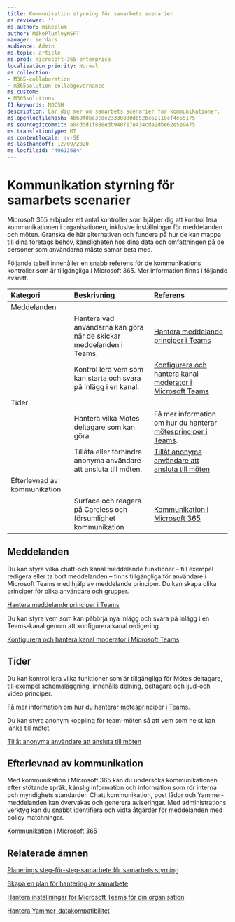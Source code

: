 ```yaml
---
title: Kommunikation styrning för samarbets scenarier
ms.reviewer: ''
ms.author: mikeplum
author: MikePlumleyMSFT
manager: serdars
audience: Admin
ms.topic: article
ms.prod: microsoft-365-enterprise
localization_priority: Normal
ms.collection:
- M365-collaboration
- m365solution-collabgovernance
ms.custom:
- M365solutions
f1.keywords: NOCSH
description: Lär dig mer om samarbets scenarier för kommunikationer.
ms.openlocfilehash: 4b60f0be3cde23330880d652bc62110cf4e55175
ms.sourcegitcommit: a0cddd1f888edb940717e434cda2dbe62e5e9475
ms.translationtype: MT
ms.contentlocale: sv-SE
ms.lasthandoff: 12/09/2020
ms.locfileid: "49613684"
---
```

# <a name="communications-governance-for-collaboration-scenarios"></a>Kommunikation styrning för samarbets scenarier

Microsoft 365 erbjuder ett antal kontroller som hjälper dig att kontrol lera kommunikationen i organisationen, inklusive inställningar för meddelanden och möten. Granska de här alternativen och fundera på hur de kan mappa till dina företags behov, känsligheten hos dina data och omfattningen på de personer som användarna måste samar beta med.

Följande tabell innehåller en snabb referens för de kommunikations kontroller som är tillgängliga i Microsoft 365. Mer information finns i följande avsnitt.

|Kategori|Beskrivning|Referens|
|:-------|:----------|:--------|
|Meddelanden|||
||Hantera vad användarna kan göra när de skickar meddelanden i Teams.|[Hantera meddelande principer i Teams](https://docs.microsoft.com/microsoftteams/messaging-policies-in-teams)|
||Kontrol lera vem som kan starta och svara på inlägg i en kanal.|[Konfigurera och hantera kanal moderator i Microsoft Teams](https://docs.microsoft.com/microsoftteams/manage-channel-moderation-in-teams)|
|Tider|||
||Hantera vilka Mötes deltagare som kan göra.|Få mer information om hur du [hanterar mötesprinciper i Teams](https://docs.microsoft.com/microsoftteams/meeting-policies-in-teams).|
||Tillåta eller förhindra anonyma användare att ansluta till möten.|[Tillåt anonyma användare att ansluta till möten](https://docs.microsoft.com/microsoftteams/meeting-settings-in-teams#allow-anonymous-users-to-join-meetings)|
|Efterlevnad av kommunikation|||
||Surface och reagera på Careless och försumlighet kommunikation|[Kommunikation i Microsoft 365](https://docs.microsoft.com/microsoft-365/compliance/communication-compliance)|

## <a name="messaging"></a>Meddelanden

Du kan styra vilka chatt-och kanal meddelande funktioner – till exempel redigera eller ta bort meddelanden – finns tillgängliga för användare i Microsoft Teams med hjälp av meddelande principer. Du kan skapa olika principer för olika användare och grupper.

[Hantera meddelande principer i Teams](https://docs.microsoft.com/microsoftteams/messaging-policies-in-teams)

Du kan styra vem som kan påbörja nya inlägg och svara på inlägg i en Teams-kanal genom att konfigurera kanal redigering.

[Konfigurera och hantera kanal moderator i Microsoft Teams](https://docs.microsoft.com/microsoftteams/manage-channel-moderation-in-teams)

## <a name="meetings"></a>Tider

Du kan kontrol lera vilka funktioner som är tillgängliga för Mötes deltagare, till exempel schemaläggning, innehålls delning, deltagare och ljud-och video principer.

Få mer information om hur du [hanterar mötesprinciper i Teams](https://docs.microsoft.com/microsoftteams/meeting-policies-in-teams).

Du kan styra anonym koppling för team-möten så att vem som helst kan länka till mötet.

[Tillåt anonyma användare att ansluta till möten](https://docs.microsoft.com/microsoftteams/meeting-settings-in-teams#allow-anonymous-users-to-join-meetings)


## <a name="communication-compliance"></a>Efterlevnad av kommunikation

Med kommunikation i Microsoft 365 kan du undersöka kommunikationen efter stötande språk, känslig information och information som rör interna och myndighets standarder. Chatt kommunikation, post lådor och Yammer-meddelanden kan övervakas och generera aviseringar. Med administrations verktyg kan du snabbt identifiera och vidta åtgärder för meddelanden med policy matchningar.

[Kommunikation i Microsoft 365](https://docs.microsoft.com/microsoft-365/compliance/communication-compliance)

## <a name="related-topics"></a>Relaterade ämnen

[Planerings steg-för-steg-samarbete för samarbets styrning](collaboration-governance-overview.md#collaboration-governance-planning-step-by-step)

[Skapa en plan för hantering av samarbete](collaboration-governance-first.md)

[Hantera inställningar för Microsoft Teams för din organisation](https://docs.microsoft.com/microsoftteams/enable-features-office-365)

[Hantera Yammer-datakompatibilitet](https://docs.microsoft.com/yammer/manage-security-and-compliance/manage-data-compliance)
